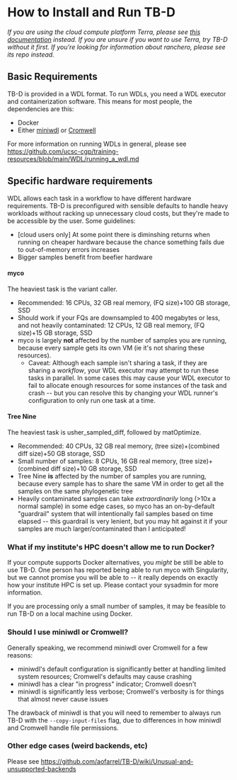 # How to Install and Run TB-D
*If you are using the cloud compute platform Terra, please see [this documentation](./get_started_Terra.md) instead. If you are unsure if you want to use Terra, try TB-D without it first. If you're looking for information about ranchero, please see its repo instead.*

## Basic Requirements
TB-D is provided in a WDL format. To run WDLs, you need a WDL executor and containerization software. This means for most people, the dependencies are this:
* Docker
* Either [miniwdl](https://miniwdl.readthedocs.io/en/latest/getting_started.html#install-miniwdl) or [Cromwell](https://cromwell.readthedocs.io/en/latest/tutorials/FiveMinuteIntro/)

For more information on running WDLs in general, please see https://github.com/ucsc-cgp/training-resources/blob/main/WDL/running_a_wdl.md

## Specific hardware requirements
WDL allows each task in a workflow to have different hardware requirements. TB-D is preconfigured with sensible defaults to handle heavy workloads without racking up unnecessary cloud costs, but they're made to be accessible by the user. Some guidelines:
* [cloud users only] At some point there is diminshing returns when running on cheaper hardware because the chance something fails due to out-of-memory errors increases
* Bigger samples benefit from beefier hardware

#### myco
The heaviest task is the variant caller.
* Recommended: 16 CPUs, 32 GB real memory, (FQ size)+100 GB storage, SSD
* Should work if your FQs are downsampled to 400 megabytes or less, and not heavily contaminated: 12 CPUs, 12 GB real memory, (FQ size)+15 GB storage, SSD
* myco is largely **not** affected by the number of samples you are running, because every sample gets its own VM (ie it's not sharing these resources).
  * Caveat: Although each sample isn't sharing a task, if they are sharing a *workflow*, your WDL executor may attempt to run these tasks in parallel. In some cases this may cause your WDL executor to fail to allocate enough resources for some instances of the task and crash -- but you can resolve this by changing your WDL runner's configuration to only run one task at a time.

#### Tree Nine
The heaviest task is usher_sampled_diff, followed by matOptimize.
* Recommended: 40 CPUs, 32 GB real memory, (tree size)+(combined diff size)+50 GB storage, SSD
* Small number of samples: 8 CPUs, 16 GB real memory, (tree size)+(combined diff size)+10 GB storage, SSD
* Tree Nine **is** affected by the number of samples you are running, because every sample has to share the same VM in order to get all the samples on the same phylogenetic tree
* Heavily contaminated samples can take *extraordinarily* long (>10x a normal sample) in some edge cases, so myco has an on-by-default "guardrail" system that will intentionally fail samples based on time elapsed -- this guardrail is very lenient, but you may hit against it if your samples are much larger/contaminated than I anticipated!

### What if my institute's HPC doesn't allow me to run Docker?
If your compute supports Docker alternatives, you *might* be still be able to use TB-D. One person has reported being able to run myco with Singularity, but we cannot promise you will be able to -- it really depends on exactly how your institute HPC is set up. Please contact your sysadmin for more information.

If you are processing only a small number of samples, it may be feasible to run TB-D on a local machine using Docker.

### Should I use miniwdl or Cromwell?
Generally speaking, we recommend miniwdl over Cromwell for a few reasons:
* miniwdl's default configuration is significantly better at handling limited system resources; Cromwell's defaults may cause crashing
* miniwdl has a clear "in progress" indicator; Cromwell doesn't
* miniwdl is significantly less verbose; Cromwell's verbosity is for things that almost never cause issues

The drawback of miniwdl is that you will need to remember to always run TB-D with the `--copy-input-files` flag, due to differences in how miniwdl and Cromwell handle file permissions.

### Other edge cases (weird backends, etc)
Please see https://github.com/aofarrel/TB-D/wiki/Unusual-and-unsupported-backends

